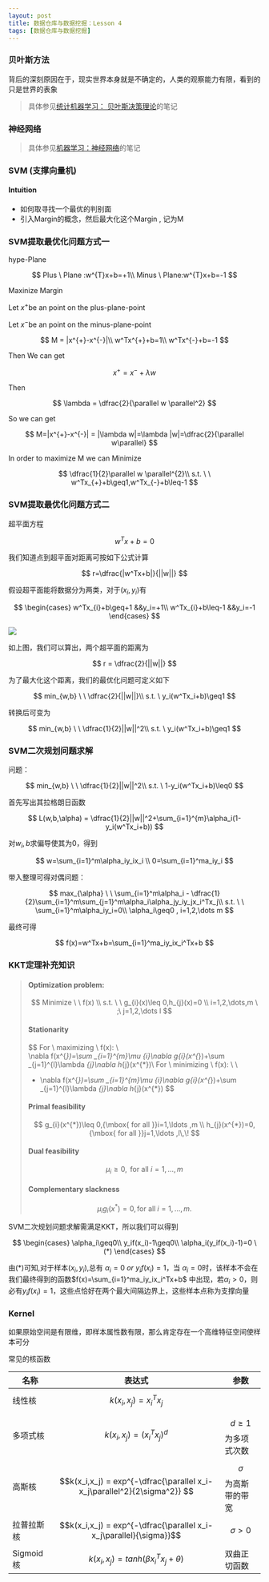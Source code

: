 ```yaml
---
layout: post
title: 数据仓库与数据挖掘：Lesson 4
tags: [数据仓库与数据挖掘]
---
```


### 贝叶斯方法

背后的深刻原因在于，现实世界本身就是不确定的，人类的观察能力有限，看到的只是世界的表象

> 具体参见[统计机器学习： 贝叶斯决策理论](https://zjcode.github.io/blog/2016-09-28/统计机器学习-贝叶斯决策理论/)的笔记

### 神经网络

> 具体参见[机器学习：神经网络](https://zjcode.github.io/blog/2016-08-01/第五章-神经网络/)的笔记


### SVM (支撑向量机)

#### Intuition

- 如何取寻找一个最优的判别面
- 引入Margin的概念，然后最大化这个Margin , 记为M

### SVM提取最优化问题方式一

hype-Plane


$$
Plus  \ Plane :w^{T}x+b=+1\\
Minus \ Plane:w^{T}x+b=-1
$$

Maxinize Margin

Let $x^{+}$be an point on the plus-plane-point

Let $x^{-}$be an point on the minus-plane-point


$$
M = |x^{+}-x^{-}|\\
w^Tx^{+}+b=1\\
w^Tx^{-}+b=-1
$$

Then We can get


$$
x^{+}=x^{-}+\lambda w
$$

Then

$$
\lambda = \dfrac{2}{\parallel w \parallel^2}
$$

So we can get


$$
M=|x^{+}-x^{-}| = |\lambda w|=\lambda |w|=\dfrac{2}{\parallel w\parallel}
$$

In order to maximize M we can Minimize

$$
\dfrac{1}{2}\parallel w \parallel^{2}\\
s.t. \ \ w^Tx_{+}+b\geq1,w^Tx_{-}+b\leq-1
$$

### SVM提取最优化问题方式二

超平面方程

$$
w^Tx+b=0
$$

我们知道点到超平面对距离可按如下公式计算

$$
r=\dfrac{|w^Tx+b|}{||w||}
$$


假设超平面能将数据分为两类，对于$(x_i,y_i)$有

$$
\begin{cases}
w^Tx_{i}+b\geq+1 &&y_i=+1\\
w^Tx_{i}+b\leq-1 &&y_i=-1
\end{cases}
$$

![](http://ww3.sinaimg.cn/large/801b780ajw1f8u9308ptlj20w80mr3zs.jpg)

如上图，我们可以算出，两个超平面的距离为

$$
r  = \dfrac{2}{||w||}
$$

为了最大化这个距离，我们的最优化问题可定义如下

$$
min_{w,b} \ \  \dfrac{2}{||w||}\\
s.t. \ y_i(w^Tx_i+b)\geq1
$$

转换后可变为

$$
min_{w,b} \ \ \dfrac{1}{2}||w||^2\\
s.t. \ y_i(w^Tx_i+b)\geq1
$$

### SVM二次规划问题求解

问题：

$$
min_{w,b} \ \ \dfrac{1}{2}||w||^2\\
s.t. \ 1-y_i(w^Tx_i+b)\leq0
$$

首先写出其拉格朗日函数

$$
L(w,b,\alpha) = \dfrac{1}{2}||w||^2+\sum_{i=1}^{m}\alpha_i(1-y_i(w^Tx_i+b))
$$

对$w_{i},b$求偏导使其为0，得到

$$
w=\sum_{i=1}^m\alpha_iy_ix_i \\
0=\sum_{i=1}^ma_iy_i
$$

带入整理可得对偶问题：

$$
max_{\alpha} \ \  \sum_{i=1}^m\alpha_i - \dfrac{1}{2}\sum_{i=1}^m\sum_{j=1}^m\alpha_i\alpha_jy_iy_jx_i^Tx_j\\
s.t. \ \ \sum_{i=1}^m\alpha_iy_i=0\\
\alpha_i\geq0 , i=1,2,\dots m
$$

 最终可得

$$
f(x)=w^Tx+b=\sum_{i=1}^ma_iy_ix_i^Tx+b
$$

### KKT定理补充知识



> ####  Optimization problem:
>
> $$
> Minimize \ \ f(x) \\
> s.t. \ \ g_{i}(x)\leq 0,h_{j}(x)=0
> \\
> i=1,2,\dots,m  \ ;\  j=1,2,\dots l
> $$
>
> #### Stationarity
>
> $$
> For \  maximizing  \ f(x): \ \
> \nabla f(x^{*})=\sum _{i=1}^{m}\mu _{i}\nabla g_{i}(x^{*})+\sum _{j=1}^{l}\lambda _{j}\nabla h_{j}(x^{*})\\
> For \  minimizing \  f(x): \ \
> - \nabla f(x^{*})=\sum _{i=1}^{m}\mu _{i}\nabla g_{i}(x^{*})+\sum _{j=1}^{l}\lambda _{j}\nabla h_{j}(x^{*})
> $$
>
> #### Primal feasibility
>
> $$
> g_{i}(x^{*})\leq 0,{\mbox{ for all }}i=1,\ldots ,m \\
> h_{j}(x^{*})=0,{\mbox{ for all }}j=1,\ldots ,l\,\!
> $$
>
> #### Dual feasibility
>
> $$
> \mu _{i}\geq 0,{\mbox{ for all }}i=1,\ldots ,m
> $$
>
> #### Complementary slackness
>
> $$
> \mu _{i}g_{i}(x^{*})=0,{\mbox{for all}}\;i=1,\ldots ,m.
> $$
>

SVM二次规划问题求解需满足KKT，所以我们可以得到


$$
\begin{cases}
\alpha_i\geq0\\
y_if(x_i)-1\geq0\\
\alpha_i(y_if(x_i)-1)=0  \  (*)
\end{cases}
$$


由$(*)$可知,对于样本$(x_i,y_i)$,总有 $\alpha_i=0\ or \ y_if(x_i)=1$，当 $\alpha_i=0$时，该样本不会在我们最终得到的函数$f(x)=\sum_{i=1}^ma_iy_ix_i^Tx+b$ 中出现，若$\alpha_i>0$，则必有$y_if(x_i)=1$，这些点恰好在两个最大间隔边界上，这些样本点称为支撑向量


### Kernel

如果原始空间是有限维，即样本属性数有限，那么肯定存在一个高维特征空间使样本可分

常见的核函数

| 名称       | 表达式                                      | 参数                |
| -------- | ---------------------------------------- | ----------------- |
| 线性核      | $$k(x_i,x_j) = x_i^Tx_j$$                |                   |
| 多项式核     | $$k(x_i,x_j) = (x_i^Tx_j)^d$$            | $$d\geq1$$为多项式次数  |
| 高斯核      | $$k(x_i,x_j) = exp^{-\dfrac{\parallel x_i-x_j\parallel^2}{2\sigma^2}} $$ | $$\sigma$$为高斯带的带宽 |
| 拉普拉斯核    | $$k(x_i,x_j) = exp^{-\dfrac{\parallel x_i-x_j\parallel}{\sigma}}$$ | $$\sigma>0$$      |
| Sigmoid核 | $$k(x_i,x_j) = tanh(\beta x_i^Tx_j+\theta)$$ | 双曲正切函数            |



